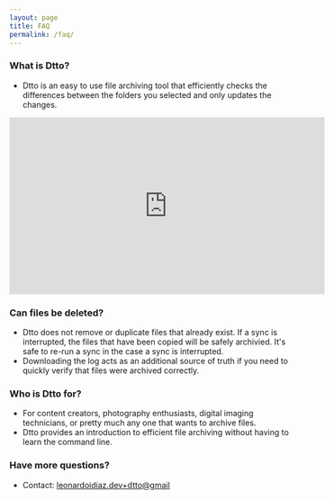 ```yaml
---
layout: page
title: FAQ
permalink: /faq/
---
```


### What is Dtto?

- Dtto is an easy to use file archiving tool that efficiently checks the differences between the folders you selected and only updates the changes.

<iframe width="560" height="315" src="https://www.youtube-nocookie.com/embed/edqTUU8rLPk" title="YouTube video player" frameborder="0" allow="accelerometer; autoplay; clipboard-write; encrypted-media; gyroscope; picture-in-picture" allowfullscreen></iframe>

### Can files be deleted?

- Dtto does not remove or duplicate files that already exist. If a sync is interrupted, the files that have been copied will be safely archivied. It's safe to re-run a sync in the case a sync is interrupted. 
- Downloading the log acts as an additional source of truth if you need to quickly verify that files were archived correctly.  

### Who is Dtto for?

- For content creators, photography enthusiasts, digital imaging technicians, or pretty much any one that wants to archive files.
- Dtto provides an introduction to efficient file archiving without having to learn the command line.

### Have more questions?

- Contact: [leonardoidiaz.dev+dtto@gmail](mailto:leonardoidiaz.dev+dtto@gmail.com)